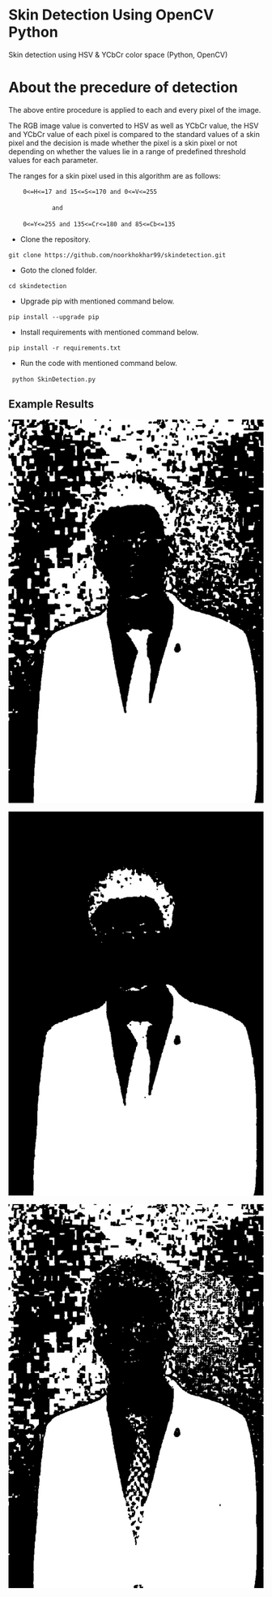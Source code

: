 # Skin Detection Using OpenCV Python

Skin detection using HSV &amp; YCbCr color space (Python, OpenCV)

# About the precedure of detection
The above entire procedure is applied to each and every pixel of the image. 

The RGB image value is converted to HSV as well as YCbCr value, the HSV and YCbCr value of each pixel is compared to the standard values of a skin pixel and the decision is made whether the pixel is a skin pixel or not depending on whether
the values lie in a range of predefined threshold values for each parameter.

The ranges for a skin pixel used in this algorithm are as follows:

        0<=H<=17 and 15<=S<=170 and 0<=V<=255

				and
				
        0<=Y<=255 and 135<=Cr<=180 and 85<=Cb<=135
	

- Clone the repository.
```
git clone https://github.com/noorkhokhar99/skindetection.git
```
- Goto the cloned folder.
```
cd skindetection

```
- Upgrade pip with mentioned command below.
```
pip install --upgrade pip
```
- Install requirements with mentioned command below.
```
pip install -r requirements.txt
```
- Run the code with mentioned command below.

` python SkinDetection.py`



## Example Results
![Example Results](https://github.com/noorkhokhar99/skindetection/blob/main/3_global_result.jpg)

![Example Results](https://github.com/noorkhokhar99/skindetection/blob/main/2_YCbCr.jpg)

![Example Results](https://github.com/noorkhokhar99/skindetection/blob/main/1_HSV.jpg)






